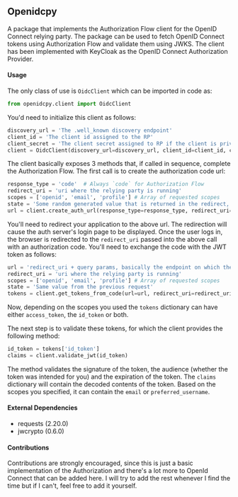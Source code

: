 ## Openidcpy
A package that implements the Authorization Flow client for the OpenID Connect relying party. The package can be used to fetch OpenID Connect tokens using Authorization Flow and validate them using JWKS. The client has been implemented with KeyCloak as the OpenID Connect Authorization Provider.

#### Usage

The only class of use is `OidcClient` which can be imported in code as:

```python
from openidcpy.client import OidcClient
```

You'd need to initialize this client as follows:

```python
discovery_url = 'The .well_known discovery endpoint'
client_id = 'The client id assigned to the RP'
client_secret = 'The client secret assigned to RP if the client is private, otherwise None'
client = OidcClient(discovery_url=discovery_url, client_id=client_id, client_secret=client_secret)
```

The client basically exposes 3 methods that, if called in sequence, complete the Authorization Flow. The first call is to create the authorization code url:

```python
response_type = 'code'  # Always `code` for Authorization Flow
redirect_uri = 'uri where the relying party is running'
scopes = ['openid', 'email', 'profile'] # Array of requested scopes
state = 'Some random generated value that is returned in the redirect, prevents csrf'
url = client.create_auth_url(response_type=response_type, redirect_uri=redirect_uri, scopes=scopes, state=state)
```

You'll need to redirect your application to the above url. The redirection will cause the auth server's login page to be displayed. Once the user logs in, the browser is redirected to the `redirect_uri` passed into the above call with an authorization code. You'll need to exchange the code with the JWT token as follows:

```python
url = 'redirect_uri + query params, basically the endpoint on which the auth server redirected'
redirect_uri = 'uri where the relying party is running'
scopes = ['openid', 'email', 'profile'] # Array of requested scopes
state = 'Same value from the previous request'
tokens = client.get_tokens_from_code(url=url, redirect_uri=redirect_uri, scopes=scopes, state=state)
```

Now, depending on the scopes you used the `tokens` dictionary can have either `access_token`, the `id_token` or both.

The next step is to validate these tokens, for which the client provides the following method:

```python
id_token = tokens['id_token']
claims = client.validate_jwt(id_token)
```
The method validates the signature of the token, the audience (whether the token was intended for you) and the expiration of the token.
The `claims` dictionary will contain the decoded contents of the token. Based on the scopes you specified, it can contain the `email` or `preferred_username`.

#### External Dependencies

* requests (2.20.0)
* jwcrypto (0.6.0)


#### Contributions

Contributions are strongly encouraged, since this is just a basic implementation of the Authorization and there's a lot more to OpenId Connect that can be added here. I will try to add the rest whenever I find the time but if I can't, feel free to add it yourself.